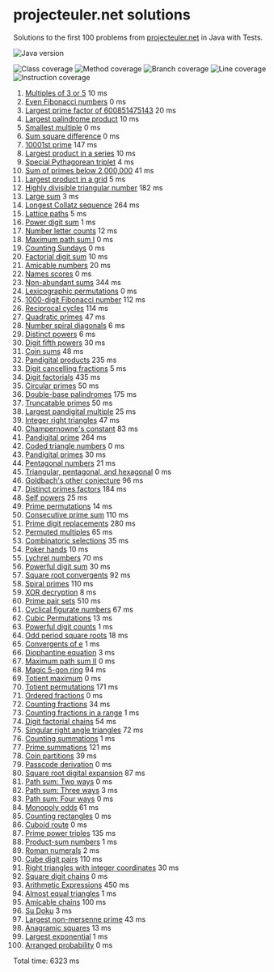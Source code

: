 # projecteuler.net solutions

Solutions to the first 100 problems from [projecteuler.net](https://projecteuler.net) in Java with 
Tests.

![Java version](https://img.shields.io/badge/Java-21_LTS-black?labelColor=red)

![Class coverage](https://img.shields.io/badge/Class_coverage-100%25-brightgreen)
![Method coverage](https://img.shields.io/badge/Method_coverage-100%25-brightgreen)
![Branch coverage](https://img.shields.io/badge/Branch_coverage-100%25-brightgreen)
![Line coverage](https://img.shields.io/badge/Line_coverage-100%25-brightgreen)
![Instruction coverage](https://img.shields.io/badge/Instruction_coverage-100%25-brightgreen)

1. [Multiples of 3 or 5](net.projecteuler.solutions/src/main/java/problem/no1to10/Problem1.java) 10 ms
2. [Even Fibonacci numbers](net.projecteuler.solutions/src/main/java/problem/no1to10/Problem2.java) 0 ms
3. [Largest prime factor of 600851475143](net.projecteuler.solutions/src/main/java/problem/no1to10/Problem3.java) 20 ms
4. [Largest palindrome product](net.projecteuler.solutions/src/main/java/problem/no1to10/Problem4.java) 10 ms
5. [Smallest multiple](net.projecteuler.solutions/src/main/java/problem/no1to10/Problem5.java) 0 ms
6. [Sum square difference](net.projecteuler.solutions/src/main/java/problem/no1to10/Problem6.java) 0 ms
7. [10001st prime](net.projecteuler.solutions/src/main/java/problem/no1to10/Problem7.java) 147 ms
8. [Largest product in a series](net.projecteuler.solutions/src/main/java/problem/no1to10/Problem8.java) 10 ms
9. [Special Pythagorean triplet](net.projecteuler.solutions/src/main/java/problem/no1to10/Problem9.java) 4 ms
10. [Sum of primes below 2,000,000](net.projecteuler.solutions/src/main/java/problem/no1to10/Problem10.java) 41 ms
11. [Largest product in a grid](net.projecteuler.solutions/src/main/java/problem/no11to20/Problem11.java) 5 ms
12. [Highly divisible triangular number](net.projecteuler.solutions/src/main/java/problem/no11to20/Problem12.java) 182 ms
13. [Large sum](net.projecteuler.solutions/src/main/java/problem/no11to20/Problem13.java) 3 ms
14. [Longest Collatz sequence](net.projecteuler.solutions/src/main/java/problem/no11to20/Problem14.java) 264 ms
15. [Lattice paths](net.projecteuler.solutions/src/main/java/problem/no11to20/Problem15.java) 5 ms
16. [Power digit sum](net.projecteuler.solutions/src/main/java/problem/no11to20/Problem16.java) 1 ms
17. [Number letter counts](net.projecteuler.solutions/src/main/java/problem/no11to20/Problem17.java) 12 ms
18. [Maximum path sum I](net.projecteuler.solutions/src/main/java/problem/no11to20/Problem18.java) 0 ms
19. [Counting Sundays](net.projecteuler.solutions/src/main/java/problem/no11to20/Problem19.java) 0 ms
20. [Factorial digit sum](net.projecteuler.solutions/src/main/java/problem/no11to20/Problem20.java) 10 ms
21. [Amicable numbers](net.projecteuler.solutions/src/main/java/problem/no21to30/Problem21.java) 20 ms
22. [Names scores](net.projecteuler.solutions/src/main/java/problem/no21to30/Problem22.java) 0 ms
23. [Non-abundant sums](net.projecteuler.solutions/src/main/java/problem/no21to30/Problem23.java) 344 ms
24. [Lexicographic permutations](net.projecteuler.solutions/src/main/java/problem/no21to30/Problem24.java) 0 ms
25. [1000-digit Fibonacci number](net.projecteuler.solutions/src/main/java/problem/no21to30/Problem25.java) 112 ms
26. [Reciprocal cycles](net.projecteuler.solutions/src/main/java/problem/no21to30/Problem26.java) 114 ms
27. [Quadratic primes](net.projecteuler.solutions/src/main/java/problem/no21to30/Problem27.java) 47 ms
28. [Number spiral diagonals](net.projecteuler.solutions/src/main/java/problem/no21to30/Problem28.java) 6 ms
29. [Distinct powers](net.projecteuler.solutions/src/main/java/problem/no21to30/Problem29.java) 6 ms
30. [Digit fifth powers](net.projecteuler.solutions/src/main/java/problem/no21to30/Problem30.java) 30 ms
31. [Coin sums](net.projecteuler.solutions/src/main/java/problem/no31to40/Problem31.java) 48 ms
32. [Pandigital products](net.projecteuler.solutions/src/main/java/problem/no31to40/Problem32.java) 235 ms
33. [Digit cancelling fractions](net.projecteuler.solutions/src/main/java/problem/no31to40/Problem33.java) 5 ms
34. [Digit factorials](net.projecteuler.solutions/src/main/java/problem/no31to40/Problem34.java) 435 ms
35. [Circular primes](net.projecteuler.solutions/src/main/java/problem/no31to40/Problem35.java) 50 ms
36. [Double-base palindromes](net.projecteuler.solutions/src/main/java/problem/no31to40/Problem36.java) 175 ms
37. [Truncatable primes](net.projecteuler.solutions/src/main/java/problem/no31to40/Problem37.java) 50 ms
38. [Largest pandigital multiple](net.projecteuler.solutions/src/main/java/problem/no31to40/Problem38.java) 25 ms
39. [Integer right triangles](net.projecteuler.solutions/src/main/java/problem/no31to40/Problem39.java) 47 ms
40. [Champernowne's constant](net.projecteuler.solutions/src/main/java/problem/no31to40/Problem40.java) 83 ms
41. [Pandigital prime](net.projecteuler.solutions/src/main/java/problem/no41to50/Problem41.java) 264 ms
42. [Coded triangle numbers](net.projecteuler.solutions/src/main/java/problem/no41to50/Problem42.java) 0 ms
43. [Pandigital primes](net.projecteuler.solutions/src/main/java/problem/no41to50/Problem43.java) 30 ms
44. [Pentagonal numbers](net.projecteuler.solutions/src/main/java/problem/no41to50/Problem44.java) 21 ms
45. [Triangular, pentagonal, and hexagonal](net.projecteuler.solutions/src/main/java/problem/no41to50/Problem45.java) 0 ms
46. [Goldbach's other conjecture](net.projecteuler.solutions/src/main/java/problem/no41to50/Problem46.java) 96 ms
47. [Distinct primes factors](net.projecteuler.solutions/src/main/java/problem/no41to50/Problem47.java) 184 ms
48. [Self powers](net.projecteuler.solutions/src/main/java/problem/no41to50/Problem48.java) 25 ms
49. [Prime permutations](net.projecteuler.solutions/src/main/java/problem/no41to50/Problem49.java) 14 ms
50. [Consecutive prime sum](net.projecteuler.solutions/src/main/java/problem/no41to50/Problem50.java) 110 ms
51. [Prime digit replacements](net.projecteuler.solutions/src/main/java/problem/no51to60/Problem51.java) 280 ms
52. [Permuted multiples](net.projecteuler.solutions/src/main/java/problem/no51to60/Problem52.java) 65 ms
53. [Combinatoric selections](net.projecteuler.solutions/src/main/java/problem/no51to60/Problem53.java) 35 ms
54. [Poker hands](net.projecteuler.solutions/src/main/java/problem/no51to60/Problem54.java) 10 ms
55. [Lychrel numbers](net.projecteuler.solutions/src/main/java/problem/no51to60/Problem55.java) 70 ms
56. [Powerful digit sum](net.projecteuler.solutions/src/main/java/problem/no51to60/Problem56.java) 30 ms
57. [Square root convergents](net.projecteuler.solutions/src/main/java/problem/no51to60/Problem57.java) 92 ms
58. [Spiral primes](net.projecteuler.solutions/src/main/java/problem/no51to60/Problem58.java) 110 ms
59. [XOR decryption](net.projecteuler.solutions/src/main/java/problem/no51to60/Problem59.java) 8 ms
60. [Prime pair sets](net.projecteuler.solutions/src/main/java/problem/no51to60/Problem60.java) 510 ms
61. [Cyclical figurate numbers](net.projecteuler.solutions/src/main/java/problem/no61to70/Problem61.java) 67 ms
62. [Cubic Permutations](net.projecteuler.solutions/src/main/java/problem/no61to70/Problem62.java) 13 ms
63. [Powerful digit counts](net.projecteuler.solutions/src/main/java/problem/no61to70/Problem63.java) 1 ms
64. [Odd period square roots](net.projecteuler.solutions/src/main/java/problem/no61to70/Problem64.java) 18 ms
65. [Convergents of e](net.projecteuler.solutions/src/main/java/problem/no61to70/Problem65.java) 1 ms
66. [Diophantine equation](net.projecteuler.solutions/src/main/java/problem/no61to70/Problem66.java) 3 ms
67. [Maximum path sum II](net.projecteuler.solutions/src/main/java/problem/no61to70/Problem67.java) 0 ms
68. [Magic 5-gon ring](net.projecteuler.solutions/src/main/java/problem/no61to70/Problem68.java) 94 ms
69. [Totient maximum](net.projecteuler.solutions/src/main/java/problem/no61to70/Problem69.java) 0 ms
70. [Totient permutations](net.projecteuler.solutions/src/main/java/problem/no61to70/Problem70.java) 171 ms
71. [Ordered fractions](net.projecteuler.solutions/src/main/java/problem/no71to80/Problem71.java) 0 ms
72. [Counting fractions](net.projecteuler.solutions/src/main/java/problem/no71to80/Problem72.java) 34 ms
73. [Counting fractions in a range](net.projecteuler.solutions/src/main/java/problem/no71to80/Problem73.java) 1 ms
74. [Digit factorial chains](net.projecteuler.solutions/src/main/java/problem/no71to80/Problem74.java) 54 ms
75. [Singular right angle triangles](net.projecteuler.solutions/src/main/java/problem/no71to80/Problem75.java) 72 ms
76. [Counting summations](net.projecteuler.solutions/src/main/java/problem/no71to80/Problem76.java) 1 ms
77. [Prime summations](net.projecteuler.solutions/src/main/java/problem/no71to80/Problem77.java) 121 ms
78. [Coin partitions](net.projecteuler.solutions/src/main/java/problem/no71to80/Problem78.java) 39 ms
79. [Passcode derivation](net.projecteuler.solutions/src/main/java/problem/no71to80/Problem79.java) 0 ms
80. [Square root digital expansion](net.projecteuler.solutions/src/main/java/problem/no71to80/Problem80.java) 87 ms
81. [Path sum: Two ways](net.projecteuler.solutions/src/main/java/problem/no81to90/Problem81.java) 0 ms
82. [Path sum: Three ways](net.projecteuler.solutions/src/main/java/problem/no81to90/Problem82.java) 3 ms
83. [Path sum: Four ways](net.projecteuler.solutions/src/main/java/problem/no81to90/Problem83.java) 0 ms
84. [Monopoly odds](net.projecteuler.solutions/src/main/java/problem/no81to90/Problem84.java) 61 ms
85. [Counting rectangles](net.projecteuler.solutions/src/main/java/problem/no81to90/Problem85.java) 0 ms
86. [Cuboid route](net.projecteuler.solutions/src/main/java/problem/no81to90/Problem86.java) 0 ms
87. [Prime power triples](net.projecteuler.solutions/src/main/java/problem/no81to90/Problem87.java) 135 ms
88. [Product-sum numbers](net.projecteuler.solutions/src/main/java/problem/no81to90/Problem88.java) 1 ms
89. [Roman numerals](net.projecteuler.solutions/src/main/java/problem/no81to90/Problem89.java) 2 ms
90. [Cube digit pairs](net.projecteuler.solutions/src/main/java/problem/no81to90/Problem90.java) 110 ms
91. [Right triangles with integer coordinates](net.projecteuler.solutions/src/main/java/problem/no91to100/Problem91.java) 30 ms
92. [Square digit chains](net.projecteuler.solutions/src/main/java/problem/no91to100/Problem92.java) 0 ms
93. [Arithmetic Expressions](net.projecteuler.solutions/src/main/java/problem/no91to100/Problem93.java) 450 ms
94. [Almost equal triangles](net.projecteuler.solutions/src/main/java/problem/no91to100/Problem94.java) 1 ms
95. [Amicable chains](net.projecteuler.solutions/src/main/java/problem/no91to100/Problem95.java) 100 ms
96. [Su Doku](net.projecteuler.solutions/src/main/java/problem/no91to100/Problem96.java) 3 ms
97. [Largest non-mersenne prime](net.projecteuler.solutions/src/main/java/problem/no91to100/Problem97.java) 43 ms
98. [Anagramic squares](net.projecteuler.solutions/src/main/java/problem/no91to100/Problem98.java) 13 ms
99. [Largest exponential](net.projecteuler.solutions/src/main/java/problem/no91to100/Problem99.java) 1 ms
100. [Arranged probability](net.projecteuler.solutions/src/main/java/problem/no91to100/Problem100.java) 0 ms
     
Total time: 6323 ms
